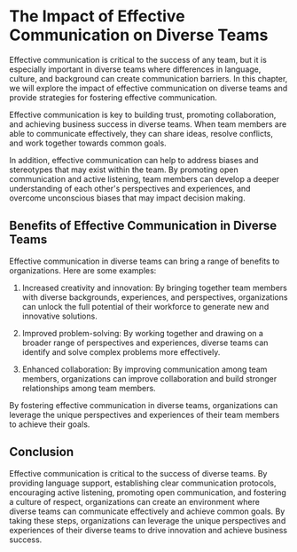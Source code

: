The Impact of Effective Communication on Diverse Teams
=====================================================================================================================

Effective communication is critical to the success of any team, but it is especially important in diverse teams where differences in language, culture, and background can create communication barriers. In this chapter, we will explore the impact of effective communication on diverse teams and provide strategies for fostering effective communication.

Effective communication is key to building trust, promoting collaboration, and achieving business success in diverse teams. When team members are able to communicate effectively, they can share ideas, resolve conflicts, and work together towards common goals.

In addition, effective communication can help to address biases and stereotypes that may exist within the team. By promoting open communication and active listening, team members can develop a deeper understanding of each other's perspectives and experiences, and overcome unconscious biases that may impact decision making.

Benefits of Effective Communication in Diverse Teams
----------------------------------------------------

Effective communication in diverse teams can bring a range of benefits to organizations. Here are some examples:

1. Increased creativity and innovation: By bringing together team members with diverse backgrounds, experiences, and perspectives, organizations can unlock the full potential of their workforce to generate new and innovative solutions.

2. Improved problem-solving: By working together and drawing on a broader range of perspectives and experiences, diverse teams can identify and solve complex problems more effectively.

3. Enhanced collaboration: By improving communication among team members, organizations can improve collaboration and build stronger relationships among team members.

By fostering effective communication in diverse teams, organizations can leverage the unique perspectives and experiences of their team members to achieve their goals.

Conclusion
----------

Effective communication is critical to the success of diverse teams. By providing language support, establishing clear communication protocols, encouraging active listening, promoting open communication, and fostering a culture of respect, organizations can create an environment where diverse teams can communicate effectively and achieve common goals. By taking these steps, organizations can leverage the unique perspectives and experiences of their diverse teams to drive innovation and achieve business success.
